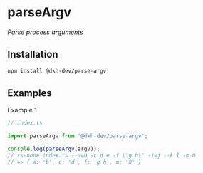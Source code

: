 # parseArgv

_Parse process arguments_

## Installation

````bash
npm install @dkh-dev/parse-argv
````

## Examples

Example 1

````typescript
// index.ts

import parseArgv from '@dkh-dev/parse-argv';

console.log(parseArgv(argv));
// ts-node index.ts --a=b -c d e -f \"g h\" -i=j --k l -m 0
// => { a: 'b', c: 'd', f: 'g h', m: '0' }
````

